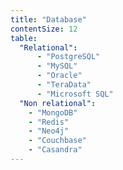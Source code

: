 ```yaml
---
title: "Database"
contentSize: 12
table:
  "Relational":
      - "PostgreSQL"
      - "MySQL"
      - "Oracle"
      - "TeraData"
      - "Microsoft SQL"
  "Non relational":
    - "MongoDB"
    - "Redis"
    - "Neo4j"
    - "Couchbase"
    - "Casandra"
---
```

